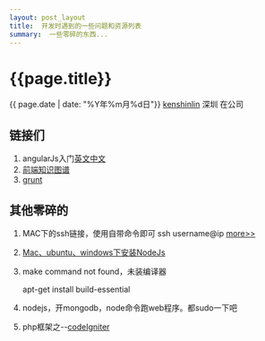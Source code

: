 ```yaml
---
layout: post_layout
title:  开发时遇到的一些问题和资源列表
summary:  一些零碎的东西...
---
```


# {{page.title}}
<div class="post-date">{{ page.date | date: "%Y年%m月%d日"}} <a href="http://iiris.us">kenshinlin</a> 深圳 在公司</div>

## 链接们
1. angularJs入门[英文](http://docs.angularjs.org/tutorial/step_00)[中文](http://angularjs.cn/T006)
2. [前端知识图谱](https://github.com/JacksonTian/fks)
3. [grunt](http://www.gruntjs.net/)

## 其他零碎的
1. MAC下的ssh链接，使用自带命令即可 ssh username@ip [more>>](http://bigc.at/common-ssh-commands.orz)

2. [Mac、ubuntu、windows下安装NodeJs](http://howtonode.org/how-to-install-nodejs)

3. make command not found，未装编译器

    apt-get  install  build-essential
    
4. nodejs，开mongodb，node命令跑web程序。都sudo一下吧
5. php框架之--[codeIgniter](http://yuguo.us/weblog/a-introduction-to-codeigniter/)


